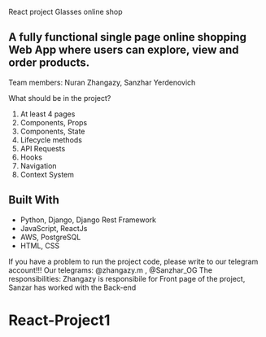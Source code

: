 React project Glasses online shop
## A fully functional single page online shopping Web App where users can explore, view and order products. 

Team members: Nuran Zhangazy, Sanzhar Yerdenovich 

What should be in the project?
1. At least 4 pages
2. Components, Props
3. Components, State
4. Lifecycle methods
5. API Requests
6. Hooks
7. Navigation
8. Context System
  
 ## Built With
- Python, Django, Django Rest Framework
- JavaScript, ReactJs
- AWS, PostgreSQL
- HTML, CSS

If you have a problem to run the project code, please write to our telegram account!!!
Our telegrams: @zhangazy.m , @Sanzhar_OG
The responsibilities: Zhangazy is responsibile for Front page of the project, Sanzar has worked with the Back-end 





# React-Project1
